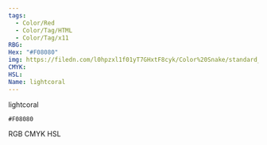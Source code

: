```yaml
---
tags:
  - Color/Red
  - Color/Tag/HTML
  - Color/Tag/x11
RBG: 
Hex: "#F08080"
img: https://filedn.com/l0hpzxl1f01yT7GHxtF8cyk/Color%20Snake/standard_csv_to_svg/F08080.svg
CMYK: 
HSL: 
Name: lightcoral
---
```

lightcoral
```palette
#F08080
```
RGB
CMYK
HSL